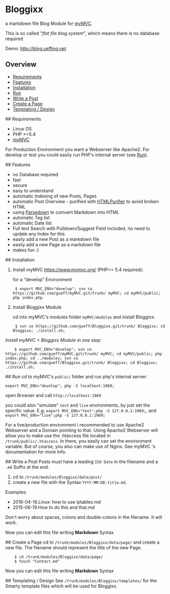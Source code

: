 # Bloggixx 
a markdown file Blog Module for [myMVC](https://www.mymvc.org/ ).

This is so called "_flat file blog system_", which means there is no database required

Demo: http://blog.ueffing.net

## Overview
- [Requirements](#Requirements)
- [Features](#Features)
- [Installation](#Installation)
- [Run](#Run)
- [Write a Post](#WriteAPost)
- [Create a Page](#CreateAPage)
- [Templating / Design](#Templating)

##<a name="Requirements"> Requirements
- Linux OS
- PHP >=5.4
- [myMVC](https://www.mymvc.org/ )

For Production Environment you want a Webserver like Apache2. For develop or test you could easily run PHP's internal server (see [Run](#Run)).

##<a name="Features"> Features
- no Database required
- fast
- secure
- easy to understand
- automatic Indexing of new Posts, Pages
- automatic Post Overview - purified with [HTMLPurifier](http://htmlpurifier.org/) to avoid broken HTML
- using [Parsedown](https://github.com/erusev/parsedown) to comvert Markdown into HTML
- automatic Tag list
- automatic Date list 
- Full text Search with Pulldown/Suggest Field included, no need to update any Index for this
- easily add a new Post as a markdown file
- easily add a new Page as a markdown file
- makes fun :)

##<a name="Installation"> Installation

1. Install myMVC https://www.mymvc.org/ (PHP>= 5.4 required):
    
    for a "develop" Environment

        $ export MVC_ENV="develop"; svn co https://github.com/gueff/myMVC.git/trunk/ myMVC; cd myMVC/public; php index.php
        
2. Install Bloggixx Module
    
    cd into myMVC's modules folder `myMVC/modules` and install Bloggixx:

        $ svn co https://github.com/gueff/Bloggixx.git/trunk/ Bloggixx; cd Bloggixx; ./install.sh;


_Install myMVC + Bloggixx Module in one step:_

        $ export MVC_ENV="develop"; svn co https://github.com/gueff/myMVC.git/trunk/ myMVC; cd myMVC/public; php index.php; cd ../modules; svn co https://github.com/gueff/Bloggixx.git/trunk/ Bloggixx; cd Bloggixx; ./install.sh;


##<a name="Run"> Run
cd to myMVC's `public/` folder and run php's internal server: 

    export MVC_ENV="develop"; php -S localhost:1969;
    
open Browser and call `http://localhost:1969`

you could also "simulate" `test` and `live` environments, by just set the specific value. E.g: `export MVC_ENV="test";php -S 127.0.0.1:1969;`, and `export MVC_ENV="live";php -S 127.0.0.1:1969;`

For a live/production environment i recommended to use Apache2 Webserver and a Domain pointing to that. Using Apache2 Webserver will allow you to make use the .htaccess file located in `/trunk/public/.htaccess`. In there, you easily can set the environment variable. But of course, you also can make use of Nginx. See myMVC 's documentation for more Info.

##<a name="WriteAPost"> Write a Post
Posts must have a leading `ISO Date` in the filename and a `.md` Suffix at the end.

1. cd to `/trunk/modules/Bloggixx/data/post/` 
2. create a new file with the Syntax `YYYY-MM-DD.title.md`. 

Examples:
- 2016-04-16.Linux: how to use iptables.md
- 2015-06-19.How to do this and that.md

   
Don't worry about spaces, colons and double-colons in the filename. It will work. 

Now you can edit this file writing **Markdown** Syntax

##<a name="CreateAPage"> Create a Page
cd to `/trunk/modules/Bloggixx/data/page/` and create a new file. The filename should represent the title of the new Page.

        $ cd /trunk/modules/Bloggixx/data/page/
        $ touch "Contact.md"
    
Now you can edit this file writing **Markdown** Syntax

##<a name="Templating"> Templating / Design
See `/trunk/modules/Bloggixx/templates/` for the Smarty template files which will be used for Bloggixx.




 


 
